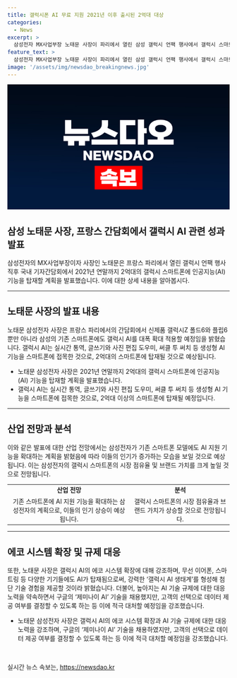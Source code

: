 ```yaml
---
title: 갤럭시폰 AI 무료 지원 2021년 이후 출시된 2억대 대상
categories:
  - News
excerpt: >
  삼성전자 MX사업부장 노태문 사장이 파리에서 열린 삼성 갤럭시 언팩 행사에서 갤럭시 스마트폰에 AI 기능을 연말까지 2억대에 탑재할 계획을 발표했다. 이는 10억명의 삼성 스마트폰 사용자 중 5분의 1에 해당하는 규모로, 갤럭시 S21 시리즈 이후 출시된 모델과 갤럭시A 시리즈에도 순차적으로 AI 기능을 적용할 예정이다. 이러한 결정은 삼성전자가 AI를 통한 기술혁신과 대중화에 집중한다는 전략의 일환으로 해석되고 있다. AI를 통한 수익보다는 시장에서 브랜드 이미지와 경쟁력을 높이는 데 초점을 맞추고 있는 삼성전자의 움직임이 소비자들에게 긍정적인 평가를 받고 있다.
feature_text: >
  삼성전자 MX사업부장 노태문 사장이 파리에서 열린 삼성 갤럭시 언팩 행사에서 갤럭시 스마트폰에 AI 기능을 연말까지 2억대에 탑재할 계획을 발표했다. 이는 10억명의 삼성 스마트폰 사용자 중 5분의 1에 해당하는 규모로, 갤럭시 S21 시리즈 이후 출시된 모델과 갤럭시A 시리즈에도 순차적으로 AI 기능을 적용할 예정이다. 이러한 결정은 삼성전자가 AI를 통한 기술혁신과 대중화에 집중한다는 전략의 일환으로 해석되고 있다. AI를 통한 수익보다는 시장에서 브랜드 이미지와 경쟁력을 높이는 데 초점을 맞추고 있는 삼성전자의 움직임이 소비자들에게 긍정적인 평가를 받고 있다.
image: '/assets/img/newsdao_breakingnews.jpg'
---
```


<p><img src="/assets/img/newsdao_breakingnews.jpg" alt="koreaapp 속보" /></p>

<h2>삼성 노태문 사장, 프랑스 간담회에서 갤럭시 AI 관련 성과 발표</h2>

<p data-ke-size="size16">삼성전자의 MX사업부장이자 사장인 노태문은 프랑스 파리에서 열린 갤럭시 언팩 행사 직후 국내 기자간담회에서 2021년 연말까지 2억대의 갤럭시 스마트폰에 인공지능(AI) 기능을 탑재할 계획을 발표했습니다. 이에 대한 상세 내용을 알아봅시다.</p>

<hr>

<h2>노태문 사장의 발표 내용</h2>

<p data-ke-size="size16">노태문 삼성전자 사장은 프랑스 파리에서의 간담회에서 신제품 갤럭시Z 폴드6와 플립6 뿐만 아니라 삼성의 기존 스마트폰에도 갤럭시 AI를 대폭 확대 적용할 예정임을 밝혔습니다. 갤럭시 AI는 실시간 통역, 글쓰기와 사진 편집 도우미, 써클 투 써치 등 생성형 AI 기능을 스마트폰에 접목한 것으로, 2억대의 스마트폰에 탑재될 것으로 예상됩니다.</p>

<ul>
  <li>노태문 삼성전자 사장은 2021년 연말까지 2억대의 갤럭시 스마트폰에 인공지능(AI) 기능을 탑재할 계획을 발표했습니다.</li>
  <li>갤럭시 AI는 실시간 통역, 글쓰기와 사진 편집 도우미, 써클 투 써치 등 생성형 AI 기능을 스마트폰에 접목한 것으로, 2억대 이상의 스마트폰에 탑재될 예정입니다.</li>
</ul>

<hr>

<h2>산업 전망과 분석</h2>

<p data-ke-size="size16">이와 같은 발표에 대한 산업 전망에서는 삼성전자가 기존 스마트폰 모델에도 AI 지원 기능을 확대하는 계획을 밝혔음에 따라 이들의 인기가 증가하는 모습을 보일 것으로 예상됩니다. 이는 삼성전자의 갤럭시 스마트폰의 시장 점유율 및 브랜드 가치를 크게 높일 것으로 전망됩니다.</p>

<table>
  <tr>
    <td style="text-align: center; height: 17px;"><b>산업 전망</b></td>
    <td style="text-align: center; height: 17px;"><b>분석</b></td>
  </tr>
  <tr>
    <td style="text-align: center; height: 17px;">기존 스마트폰에 AI 지원 기능을 확대하는 삼성전자의 계획으로, 이들의 인기 상승이 예상됩니다.</td>
    <td style="text-align: center; height: 17px;">갤럭시 스마트폰의 시장 점유율과 브랜드 가치가 상승할 것으로 전망됩니다.</td>
  </tr>
</table>

<hr>

<h2>에코 시스템 확장 및 규제 대응</h2>

<p data-ke-size="size16">또한, 노태문 사장은 갤럭시 AI의 에코 시스템 확장에 대해 강조하며, 무선 이어폰, 스마트링 등 다양한 기기들에도 AI가 탑재됨으로써, 강력한 ‘갤럭시 AI 생태계’를 형성해 첨단 기술 경험을 제공할 것이라 밝혔습니다. 더불어, 높아지는 AI 기술 규제에 대한 대응 노력을 약속하면서 구글의 ‘제미나이 AI’ 기술을 채용했지만, 고객의 선택으로 데이터 제공 여부를 결정할 수 있도록 하는 등 이에 적극 대처할 예정임을 강조했습니다.</p>

<ul>
  <li>노태문 삼성전자 사장은 갤럭시 AI의 에코 시스템 확장과 AI 기술 규제에 대한 대응 노력을 강조하며, 구글의 ‘제미나이 AI’ 기술을 채용하였지만, 고객의 선택으로 데이터 제공 여부를 결정할 수 있도록 하는 등 이에 적극 대처할 예정임을 강조했습니다.</li>
</ul>

<p data-ke-size="size16">&nbsp;</p>
실시간 뉴스 속보는, <a href="https://newsdao.kr" rel="dofollow">https://newsdao.kr</a>


